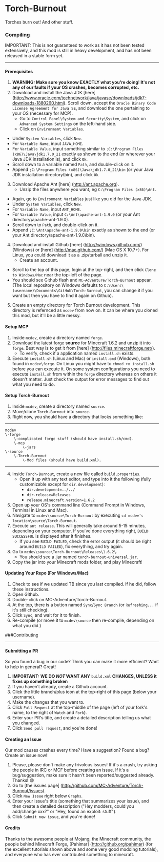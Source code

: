 Torch-Burnout
=============
Torches burn out! And other stuff.

### Compiling
IMPORTANT: This is not guaranteed to work as it has not been tested extensively, and this mod is still in heavy development, and has not been released in a stable form yet.
***
#### Prerequisites
1. **WARNING:  Make sure you know EXACTLY what you're doing!  It's not any of our faults if your OS crashes, becomes corrupted, etc.**
2. Download and install the Java JDK [here] (http://www.oracle.com/technetwork/java/javase/downloads/jdk7-downloads-1880260.html).  Scroll down, accept the `Oracle Binary Code License Agreement for Java SE`, and download the one pertaining to your OS (necessary for MCP).
	* Go to `Control Panel\System and Security\System`, and click on `Advanced System Settings` on the left-hand side.
	* Click on `Environment Variables`.
  * Under `System Variables`, click `New`.
  * For `Variable Name`, input `JAVA_HOME`.
  * For `Variable Value`, input something similar to `;C:\Program Files (x86)\Java\jdk1.7.0_21` exactly as shown to the end (or wherever your Java JDK installation is), and click `Ok`.
  * Scroll down to a variable named `Path`, and double-click on it.
  * Append `;C:\Program Files (x86)\Java\jdk1.7.0_21\bin` (or your Java JDK installation directory\bin), and click `Ok`.
3. Download Apache Ant [here] (http://ant.apache.org).
	* Unzip the files anywhere you want, eg `C:\Program Files (x86)\Ant`.
  * Again, go to `Environment Variables` just like you did for the Java JDK.
  * Under `System Variables`, click `New`.
  * For `Variable Name`, input `ANT_HOME`.
  * For `Variable Value`, input `C:\Ant\apache-ant-1.9.0` (or your Ant directory\apache-ant-1.9.0).
  * Scroll down to `Path`, and double-click on it.
  * Append `;C:\Ant\apache-ant-1.9.0\bin` exactly as shown to the end (or your Ant directory\apache-ant-1.9.0\bin).
4. Download and install Github [here] (http://windows.github.com/) (Windows) or [here] (http://mac.github.com/) (Mac OS X 10.7+).  For Linux, you could download it as a .zip/tarball and unzip it.
	* Create an account.
  * Scroll to the top of this page, login at the top-right, and then click `Clone to Windows/Mac` near the top-left of the page.
  * You should see Github flash and `MC-Adventure/Torch-Burnout` appear.  (The local repository on Windows defaults to `C:\Users\(username)\Documents\GitHub\Torch-Burnout`, you can change it if you want but then you have to find it again on Github).
5. Create an empty directory for Torch Burnout development.  This directory is refernced as `mcdev` from now on.  It can be where you cloned this mod, but it'll be a little messy.


#### Setup MCP
1. Inside `mcdev`, create a directory named `forge`.
2. Download the latest forge **source** for Minecraft 1.6.2 and unzip it into `forge`.  Best way is to get it from [here] (http://files.minecraftforge.net/).
	* To verify, check if a application named `install.sh` exists. 
3. Execute `install.sh` (Linux and Mac) or `install.cmd` (Windows), both found in `mcdev\forge`. On Linux you might have to `chmod +x install.sh` before you can execute it. On some system configurations you need to execute `install.sh` from within the `forge` directory whereas on others it doesn't matter. Just check the output for error messages to find out what you need to do.

#### Setup Torch-Burnout
1. Inside `mcdev`, create a directory named `source`.
2. Move/clone `Torch-Burnout` into `source`.
3. Right now, you should have a directory that looks something like:

***

	mcdev
	\-forge
		\-complicated forge stuff (should have install.sh/cmd).
		\-mcp
			\-jars
	\-source
		\-Torch-Burnout
			\-Mod files (should have build.xml).
***

4. Inside `Torch-Burnout`, create a new file called `build.properties`.
	* Open it up with any text editor, and type into it the following (fully customizable except for `dir.development`):
 		* `dir.development=../../`
		* `dir.release=Releases`
		* `release.minecraft.version=1.6.2`
5. Open up your OS's command line (Command Prompt in Windows, Terminal in Linux and Mac).
6. Navigate to `mcdev\source\Torch-Burnout` by executing `cd mcdev's location\source\Torch-Burnout`.
7. Execute `ant release`. This will generally take around 5-15 minutes, depending on your computer.  If you've done everything right, `BUILD SUCCESSFUL` is displayed after it finishes.
	* If you see `BUILD FAILED`, check the error output (it should be right around `BUILD FAILED`), fix everything, and try again.
8. Go to `mcdev\source\Torch-Burnout\Releases\1.6.2\`.
	*  You should see a .jar named `torch-burnout-universal.jar`.
9. Copy the jar into your Minecraft mods folder, and play Minecraft!

#### Updating Your Repo (For Windows/Mac)
1. Check to see if we updated TB since you last compiled.  If he did, follow these instructions.
2. Open Github.
3. Double-click on MC-Adventure/Torch-Burnout.
4. At the top, there is a button named `Sync`/`Sync Branch` (or `Refreshing...` if it's still checking).
5. Click `Sync`, and wait for it to finish.
6. Re-compile (or move it to `mcdev\source` then re-compile, depending on what you did.)

###Contributing
***
#### Submitting a PR
So you found a bug in our code?  Think you can make it more efficient?  Want to help in general?  Great!

1. **IMPORTANT:  WE DO *NOT* WANT ANY** `build.xml` **CHANGES, UNLESS it fixes up something broken**
2. If you haven't already, create a Github account.
3. Click the little branch/plus icon at the top-right of this page (below your username).
4. Make the changes that you want to.
5. Click `Pull Request` at the top-middle of the page (left of your fork's name, to the right of `Watch` and `Fork`).
6. Enter your PR's title, and create a detailed description telling us what you changed.
7. Click `Send pull request`, and you're done!

#### Creating an Issue
Our mod causes crashes every time?  Have a suggestion?  Found a bug?  Create an issue now!

1. Please, please don't make any frivolous issues!  If it's a crash, try asking the people in IRC or MCF before creating an issue.  If it's a bug/suggestion, make sure it hasn't been reported/suggested already.  Thanks! :smile:
2. Go to [the issues page] (http://github.com/MC-Adventure/Torch-Burnout/issues).
3. Click `New Issue` right below `Graphs`.
4. Enter your Issue's title (something that summarizes your issue), and then create a detailed description ("Hey modders, could you add/change xxx?" or "Hey, found an exploit:  stuff").
5. Click `Submit new issue`, and you're done!

#### Credits
Thanks to the awesome people at Mojang, the Minecraft community, the people behind Minecraft Forge, [Pahimar] (http://github.org/pahimar) (for the excellent tutorials shown above and some very good modding tutorials), and everyone who has ever contributed something to minecraft.
